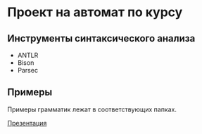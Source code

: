 # Проект на автомат по курсу 

## Инструменты синтаксического анализа
* ANTLR
* Bison
* Parsec

## Примеры
Примеры грамматик лежат в соответствующих папках.

[Презентация](TODO)